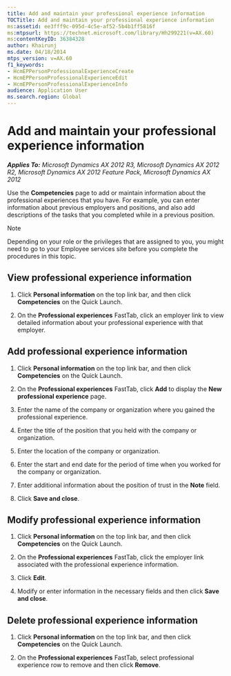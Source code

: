 ```yaml
---
title: Add and maintain your professional experience information
TOCTitle: Add and maintain your professional experience information
ms:assetid: ee3fff9c-095d-4c5e-af52-5b4b1ff5816f
ms:mtpsurl: https://technet.microsoft.com/library/Hh299221(v=AX.60)
ms:contentKeyID: 36384328
author: Khairunj
ms.date: 04/18/2014
mtps_version: v=AX.60
f1_keywords:
- HcmEPPersonProfessionalExperienceCreate
- HcmEPPersonProfessionalExperienceEdit
- HcmEPPersonProfessionalExperienceInfo
audience: Application User
ms.search.region: Global
---
```


# Add and maintain your professional experience information 


_**Applies To:** Microsoft Dynamics AX 2012 R3, Microsoft Dynamics AX 2012 R2, Microsoft Dynamics AX 2012 Feature Pack, Microsoft Dynamics AX 2012_

Use the **Competencies** page to add or maintain information about the professional experiences that you have. For example, you can enter information about previous employers and positions, and also add descriptions of the tasks that you completed while in a previous position.


> [!NOTE]
> <P>Depending on your role or the privileges that are assigned to you, you might need to go to your Employee services site before you complete the procedures in this topic.</P>



## View professional experience information

1.  Click **Personal information** on the top link bar, and then click **Competencies** on the Quick Launch.

2.  On the **Professional experiences** FastTab, click an employer link to view detailed information about your professional experience with that employer.

## Add professional experience information

1.  Click **Personal information** on the top link bar, and then click **Competencies** on the Quick Launch.

2.  On the **Professional experiences** FastTab, click **Add** to display the **New professional experience** page.

3.  Enter the name of the company or organization where you gained the professional experience.

4.  Enter the title of the position that you held with the company or organization.

5.  Enter the location of the company or organization.

6.  Enter the start and end date for the period of time when you worked for the company or organization.

7.  Enter additional information about the position of trust in the **Note** field.

8.  Click **Save and close**.

## Modify professional experience information

1.  Click **Personal information** on the top link bar, and then click **Competencies** on the Quick Launch.

2.  On the **Professional experiences** FastTab, click the employer link associated with the professional experience information.

3.  Click **Edit**.

4.  Modify or enter information in the necessary fields and then click **Save and close**.

## Delete professional experience information

1.  Click **Personal information** on the top link bar, and then click **Competencies** on the Quick Launch.

2.  On the **Professional experiences** FastTab, select professional experience row to remove and then click **Remove**.

  


